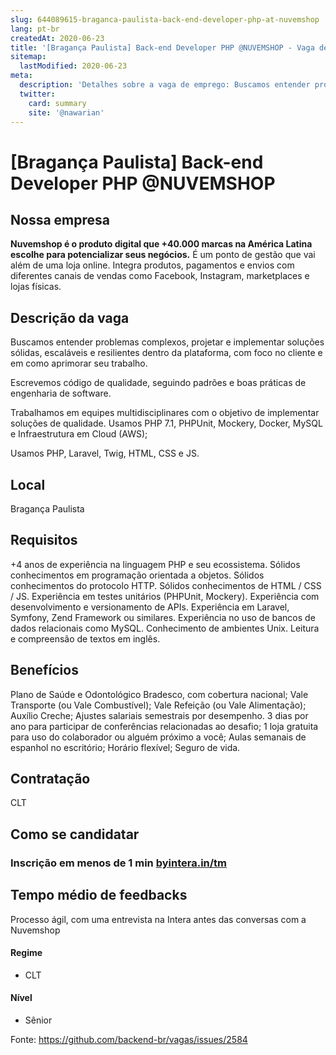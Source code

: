 ```yaml
---
slug: 644089615-braganca-paulista-back-end-developer-php-at-nuvemshop
lang: pt-br
createdAt: 2020-06-23
title: '[Bragança Paulista] Back-end Developer PHP @NUVEMSHOP - Vaga de Emprego'
sitemap:
  lastModified: 2020-06-23
meta:
  description: 'Detalhes sobre a vaga de emprego: Buscamos entender problemas complexos, projetar e implementar soluções sólidas, escaláveis e resilientes dentro da plataforma, com foco no cliente e em como aprimorar seu trabalho. Escrevemos código de qualidade, seguindo padrões e boas práticas de engenharia de software. Trabalhamos em equipes multidisciplinares com o objetivo de implementar soluções de qualidade. Usamos PHP 7.1, PHPUnit, Mockery, Docker, MySQL e Infraestrutura em Cloud (AWS); Usamos PHP, Laravel, Twig, HTML, CSS e JS.'
  twitter:
    card: summary
    site: '@nawarian'
---
```


# [Bragança Paulista] Back-end Developer PHP @NUVEMSHOP

## Nossa empresa

**Nuvemshop é o produto digital que +40.000 marcas na América Latina escolhe para potencializar seus negócios.** É um ponto de gestão que vai além de uma loja online. Integra produtos, pagamentos e envios com diferentes canais de vendas como Facebook, Instagram, marketplaces e lojas físicas.

## Descrição da vaga

Buscamos entender problemas complexos, projetar e implementar soluções sólidas, escaláveis e resilientes dentro da plataforma, com foco no cliente e em como aprimorar seu trabalho.

Escrevemos código de qualidade, seguindo padrões e boas práticas de engenharia de software.

Trabalhamos em equipes multidisciplinares com o objetivo de implementar soluções de qualidade. Usamos PHP 7.1, PHPUnit, Mockery, Docker, MySQL e Infraestrutura em Cloud (AWS);

Usamos PHP, Laravel, Twig, HTML, CSS e JS.

## Local

Bragança Paulista

## Requisitos

+4 anos de experiência na linguagem PHP e seu ecossistema.
Sólidos conhecimentos em programação orientada a objetos.
Sólidos conhecimentos do protocolo HTTP.
Sólidos conhecimentos de HTML / CSS / JS.
Experiência em testes unitários (PHPUnit, Mockery).
Experiência com desenvolvimento e versionamento de APIs.
Experiência em Laravel, Symfony, Zend Framework ou similares.
Experiência no uso de bancos de dados relacionais como MySQL.
Conhecimento de ambientes Unix.
Leitura e compreensão de textos em inglês.

## Benefícios

Plano de Saúde e Odontológico Bradesco, com cobertura nacional;
Vale Transporte (ou Vale Combustível); Vale Refeição (ou Vale Alimentação);
Auxílio Creche;
Ajustes salariais semestrais por desempenho.
3 dias por ano para participar de conferências relacionadas ao desafio;
1 loja gratuita para uso do colaborador ou alguém próximo a você;
Aulas semanais de espanhol no escritório;
Horário flexível;
Seguro de vida.

## Contratação

CLT

## Como se candidatar

### **Inscrição em menos de 1 min [byintera.in/tm](https://byintera.in/tm)**

## Tempo médio de feedbacks

Processo ágil, com uma entrevista na Intera antes das conversas com a Nuvemshop 

#### Regime
- CLT

#### Nível
- Sênior





Fonte: https://github.com/backend-br/vagas/issues/2584